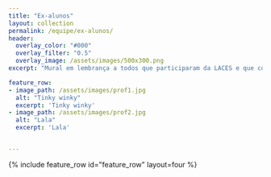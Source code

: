 ```yaml
---
title: "Ex-alunos"
layout: collection
permalink: /equipe/ex-alunos/
header:
  overlay_color: "#000"
  overlay_filter: "0.5"
  overlay_image: /assets/images/500x300.png
excerpt: "Mural em lembrança a todos que participaram da LACES e que contribuiram para esse projeto!"

feature_row:
- image_path: /assets/images/prof1.jpg
  alt: "Tinky winky"
  excerpt: 'Tinky winky'
- image_path: /assets/images/prof2.jpg
  alt: "Lala"
  excerpt: 'Lala'


---
```


{% include feature_row id="feature_row" layout=four  %}
